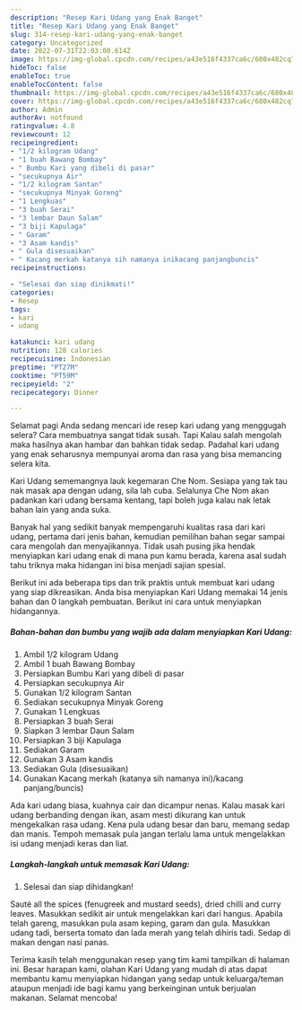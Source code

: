 ```yaml
---
description: "Resep Kari Udang yang Enak Banget"
title: "Resep Kari Udang yang Enak Banget"
slug: 314-resep-kari-udang-yang-enak-banget
category: Uncategorized
date: 2022-07-31T22:03:00.614Z
image: https://img-global.cpcdn.com/recipes/a43e516f4337ca6c/680x482cq70/kari-udang-foto-resep-utama.jpg
hideToc: false
enableToc: true
enableTocContent: false
thumbnail: https://img-global.cpcdn.com/recipes/a43e516f4337ca6c/680x482cq70/kari-udang-foto-resep-utama.jpg
cover: https://img-global.cpcdn.com/recipes/a43e516f4337ca6c/680x482cq70/kari-udang-foto-resep-utama.jpg
author: Admin
authorAv: notfound
ratingvalue: 4.8
reviewcount: 12
recipeingredient:
- "1/2 kilogram Udang"
- "1 buah Bawang Bombay"
- " Bumbu Kari yang dibeli di pasar"
- "secukupnya Air"
- "1/2 kilogram Santan"
- "secukupnya Minyak Goreng"
- "1 Lengkuas"
- "3 buah Serai"
- "3 lembar Daun Salam"
- "3 biji Kapulaga"
- " Garam"
- "3 Asam kandis"
- " Gula disesuaikan"
- " Kacang merkah katanya sih namanya inikacang panjangbuncis"
recipeinstructions:

- "Selesai dan siap dinikmati!"
categories:
- Resep
tags:
- kari
- udang

katakunci: kari udang 
nutrition: 128 calories
recipecuisine: Indonesian
preptime: "PT27M"
cooktime: "PT59M"
recipeyield: "2"
recipecategory: Dinner

---
```



Selamat pagi Anda sedang mencari ide resep kari udang yang menggugah selera? Cara membuatnya sangat tidak susah. Tapi Kalau salah mengolah maka hasilnya akan hambar dan bahkan tidak sedap. Padahal kari udang yang enak seharusnya mempunyai aroma dan rasa yang bisa memancing selera kita.


Kari Udang sememangnya lauk kegemaran Che Nom. Sesiapa yang tak tau nak masak apa dengan udang, sila lah cuba. Selalunya Che Nom akan padankan kari udang bersama kentang, tapi boleh juga kalau nak letak bahan lain yang anda suka.

Banyak hal yang sedikit banyak mempengaruhi kualitas rasa dari kari udang, pertama dari jenis bahan, kemudian pemilihan bahan segar sampai cara mengolah dan menyajikannya. Tidak usah pusing jika hendak menyiapkan kari udang enak di mana pun kamu berada, karena asal sudah tahu triknya maka hidangan ini bisa menjadi sajian spesial.


Berikut ini ada beberapa tips dan trik praktis untuk membuat kari udang yang siap dikreasikan. Anda bisa menyiapkan Kari Udang memakai 14 jenis bahan dan 0 langkah pembuatan. Berikut ini cara untuk menyiapkan hidangannya.

<!--inarticleads1-->

##### Bahan-bahan dan bumbu yang wajib ada dalam menyiapkan Kari Udang:

1. Ambil 1/2 kilogram Udang
1. Ambil 1 buah Bawang Bombay
1. Persiapkan  Bumbu Kari yang dibeli di pasar
1. Persiapkan secukupnya Air
1. Gunakan 1/2 kilogram Santan
1. Sediakan secukupnya Minyak Goreng
1. Gunakan 1 Lengkuas
1. Persiapkan 3 buah Serai
1. Siapkan 3 lembar Daun Salam
1. Persiapkan 3 biji Kapulaga
1. Sediakan  Garam
1. Gunakan 3 Asam kandis
1. Sediakan  Gula (disesuaikan)
1. Gunakan  Kacang merkah (katanya sih namanya ini)/kacang panjang/buncis)


Ada kari udang biasa, kuahnya cair dan dicampur nenas. Kalau masak kari udang berbanding dengan ikan, asam mesti dikurang kan untuk mengekalkan rasa udang. Kena pula udang besar dan baru, memang sedap dan manis. Tempoh memasak pula jangan terlalu lama untuk mengelakkan isi udang menjadi keras dan liat. 

<!--inarticleads2-->

##### Langkah-langkah untuk memasak Kari Udang:


1. Selesai dan siap dihidangkan!

Sauté all the spices (fenugreek and mustard seeds), dried chilli and curry leaves. Masukkan sedikit air untuk mengelakkan kari dari hangus. Apabila telah gareng, masukkan pula asam keping, garam dan gula. Masukkan udang tadi, berserta tomato dan lada merah yang telah dihiris tadi. Sedap di makan dengan nasi panas. 

Terima kasih telah menggunakan resep yang tim kami tampilkan di halaman ini. Besar harapan kami, olahan Kari Udang yang mudah di atas dapat membantu kamu menyiapkan hidangan yang sedap untuk keluarga/teman ataupun menjadi ide bagi kamu yang berkeinginan untuk berjualan makanan. Selamat mencoba!
